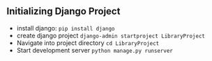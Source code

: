 ## Initializing Django Project

- install django: `pip install django`
- create django project `django-admin startproject LibraryProject`
- Navigate into project directory `cd LibraryProject`
- Start development server `python manage.py runserver`